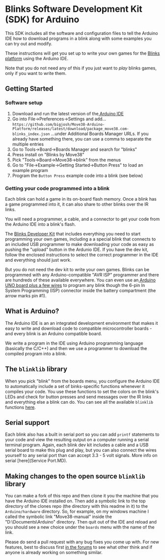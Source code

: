 # Blinks Software Development Kit (SDK) for Arduino

This SDK includes all the software and configuration files to tell the Arduino IDE how to download programs in a blink along with some examples you can try out and modify.

These instructions will get you set up to write your own games for the [Blinks platform](https://move38.com/pages/blinks-collection) using the Arduino IDE.

Note that you do not need any of this if you just want to *play* blinks games, only if you want to write them.


## Getting Started

### Software setup

1. Download and run the latest version of the[ Arduino IDE](https://www.arduino.cc/en/Main/Software#download)
2. Go into File->Preferences->Settings and add...
`https://github.com/bigjosh/Move38-Arduino-Platform/releases/latest/download/package_move38.com-blinks_index.json`
...under Additional Boards Manager URLs. If you already have something there, you can use a comma to separate the multiple entries
3. Go to Tools->Board->Boards Manager and search for "blinks"
4. Press install on "Blinks by Move38"
5. Pick "Tools->Board->Move38->blink" from the menus 
5. Go to "File->Example->Getting Started->Button Press" to load an example program
6. Program the `Button Press` example code into a blink (see below)


### Getting your code programmed into a blink

Each blink can hold a game in its on-board flash memory. Once a blink has a game programmed into it, it can also share to other blinks over the IR links.  

You will need a programmer, a cable, and a connector to get your code from the Arduino IDE into a blink's flash. 
 
The [Blinks Developer Kit](https://move38.com/products/bare-bones-dev-kit) that includes everything you need to start programming your own games, including a a special blink that connects to an included USB programmer to make downloading your code as easy as pushing the "upload" button in the Ardunio IDE. If you have the dev kit, follow the enclosed instructions to select the correct programmer in the IDE and everything should just work.    
 
But you do not need the dev kit to write your own games. Blinks can be programmed with any Arduino-compatible "AVR ISP" programmer and there are hundreds of these available everywhere. You can even use an[ Arduino UNO board plus a few wires](https://www.arduino.cc/en/Tutorial/ArduinoISP#toc2) to program any blink though the 6-pin In System Programming (ISP) connector inside the battery compartment (the arrow marks pin #1). 

## What is Arduino?

The Arduino IDE is an an integrated development environment that makes it easy to write and download code to compatible microcontroller boards - and every blink is an Arduino compatible board.

We write a program in the IDE using Arduino programming language (basically the C/C++) and then we use a programmer to download the compiled program into a blink. 

## The `blinklib` library

When you pick "blink" from the boards menu, you configure the Arduino IDE to automatically include a set of binks-specific functions whenever it compiles your code. You use these functions to set the colors on the blink's LEDs and check for button presses and send messages over the IR links and everything else a blink can do. You can see all the available `blinklib` functions [here](cores\blinklib\blinklib.h).     

## Serial support

Each blink also has a built in serial port so you can add `printf` statements to your code and view the resulting output on a computer running a serial terminal program. Again, each blink dev kit includes a cable and a USB serial board to make this plug and play, but you can also connect the wires yourself to any serial port than can accept 3.3 - 5 volt signals. More info on serial [here](Service Port.MD).       

## Making changes to the open source `blinklib` library

You can make a fork of this repo and then clone it you the machine that you have the Arduino IDE installed on. Then add a symbolic link to the top directory of the clones repo (the directory with this readme in it) to the `Arduino/hardware` directory. So, for example, on my windows machine I called the symbolic link "Move38-manual" inside the "D:\Documents\Arduino" directory. Then quit out of the IDE and reload and you should see a new choice under the `boards` menu with the name of the link. 

Please do send a pull request with any bug fixes you come up with. For new features, best to discuss first [in the forums](https://forum.move38.com/c/softwareresources/9) to see what other think and if anyone is already working on something similar. 

###